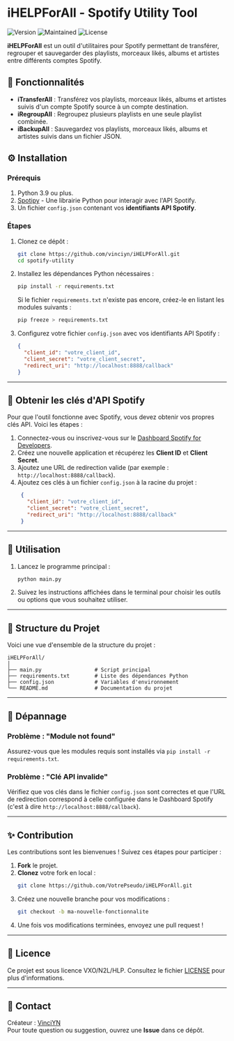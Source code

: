 # iHELPForAll - Spotify Utility Tool

![Version](https://img.shields.io/badge/version-1.0-blue) ![Maintained](https://img.shields.io/badge/maintained-yes-green) ![License](https://img.shields.io/badge/license-VXO/N2L/HLP-yellow)

**iHELPForAll** est un outil d'utilitaires pour Spotify permettant de transférer, regrouper et sauvegarder des playlists, morceaux likés, albums et artistes entre différents comptes Spotify.

## 📜 Fonctionnalités

- **iTransferAll** : Transférez vos playlists, morceaux likés, albums et artistes suivis d'un compte Spotify source à un compte destination.
- **iRegroupAll** : Regroupez plusieurs playlists en une seule playlist combinée.
- **iBackupAll** : Sauvegardez vos playlists, morceaux likés, albums et artistes suivis dans un fichier JSON.

## ⚙️ Installation

### Prérequis
1. Python 3.9 ou plus.
2. [Spotipy](https://spotipy.readthedocs.io/) - Une librairie Python pour interagir avec l'API Spotify.
3. Un fichier `config.json` contenant vos **identifiants API Spotify**.

### Étapes
1. Clonez ce dépôt :
    ```bash
    git clone https://github.com/vinciyn/iHELPForAll.git
    cd spotify-utility
    ```
2. Installez les dépendances Python nécessaires :
   ```bash
   pip install -r requirements.txt
   ```

   Si le fichier `requirements.txt` n'existe pas encore, créez-le en listant les modules suivants :
   ```bash
   pip freeze > requirements.txt
   ```
3. Configurez votre fichier `config.json` avec vos identifiants API Spotify :
    ```json
    {
      "client_id": "votre_client_id",
      "client_secret": "votre_client_secret",
      "redirect_uri": "http://localhost:8888/callback"
    }
    ```

---

## 🔑 **Obtenir les clés d'API Spotify**

Pour que l'outil fonctionne avec Spotify, vous devez obtenir vos propres clés API. Voici les étapes :

1. Connectez-vous ou inscrivez-vous sur le [Dashboard Spotify for Developers](https://developer.spotify.com/dashboard/).
2. Créez une nouvelle application et récupérez les **Client ID** et **Client Secret**.
3. Ajoutez une URL de redirection valide (par exemple : `http://localhost:8888/callback`).
4. Ajoutez ces clés à un fichier `config.json` à la racine du projet :
   ```json
    {
      "client_id": "votre_client_id",
      "client_secret": "votre_client_secret",
      "redirect_uri": "http://localhost:8888/callback"
    }
   ```

---

## 🚀 **Utilisation**

1. Lancez le programme principal :
   ```bash
   python main.py
   ```

2. Suivez les instructions affichées dans le terminal pour choisir les outils ou options que vous souhaitez utiliser.


---

## 📂 **Structure du Projet**

Voici une vue d'ensemble de la structure du projet :

```
iHELPForAll/
│
├── main.py                 # Script principal
├── requirements.txt        # Liste des dépendances Python
├── config.json             # Variables d'environnement
└── README.md               # Documentation du projet
```

---

## 🐞 **Dépannage**

### Problème : "Module not found"
Assurez-vous que les modules requis sont installés via `pip install -r requirements.txt`.

### Problème : "Clé API invalide"
Vérifiez que vos clés dans le fichier `config.json` sont correctes et que l'URL de redirection correspond à celle configurée dans le Dashboard Spotify (c'est à dire `http://localhost:8888/callback`).

---

## ✨ **Contribution**

Les contributions sont les bienvenues ! Suivez ces étapes pour participer :

1. **Fork** le projet.
2. **Clonez** votre fork en local :
   ```bash
   git clone https://github.com/VotrePseudo/iHELPForAll.git
   ```
3. Créez une nouvelle branche pour vos modifications :
   ```bash
   git checkout -b ma-nouvelle-fonctionnalite
   ```
4. Une fois vos modifications terminées, envoyez une pull request !

---

## 📝 **Licence**

Ce projet est sous licence VXO/N2L/HLP. Consultez le fichier [LICENSE](LICENSE) pour plus d'informations.

---

## 📧 **Contact**

Créateur : [VinciYN](https://github.com/VinciYN)  
Pour toute question ou suggestion, ouvrez une **Issue** dans ce dépôt.
